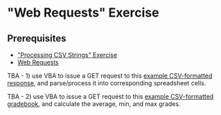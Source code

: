 # "Web Requests" Exercise

## Prerequisites

  + ["Processing CSV Strings" Exercise](/exercises/processing-csv-strings/exercise.md)
  + [Web Requests](/notes/visual-basic/web-requests.md)

TBA - 1) use VBA to issue a GET request to this [example CSV-formatted response](teams.csv), and parse/process it into corresponding spreadsheet cells.

TBA - 2) use VBA to issue a GET request to this [example CSV-formatted gradebook](gradebook.csv), and calculate the average, min, and max grades.
